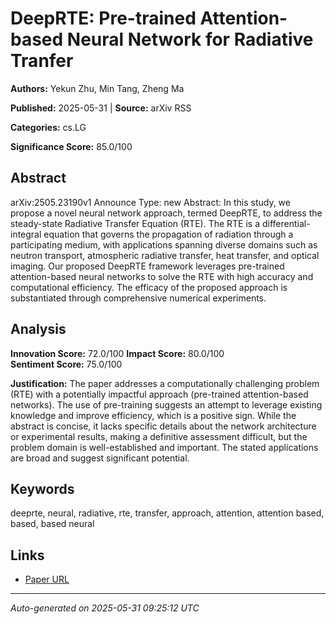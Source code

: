 # DeepRTE: Pre-trained Attention-based Neural Network for Radiative Tranfer

**Authors:** Yekun Zhu, Min Tang, Zheng Ma

**Published:** 2025-05-31 | **Source:** arXiv RSS

**Categories:** cs.LG

**Significance Score:** 85.0/100

## Abstract

arXiv:2505.23190v1 Announce Type: new 
Abstract: In this study, we propose a novel neural network approach, termed DeepRTE, to address the steady-state Radiative Transfer Equation (RTE). The RTE is a differential-integral equation that governs the propagation of radiation through a participating medium, with applications spanning diverse domains such as neutron transport, atmospheric radiative transfer, heat transfer, and optical imaging. Our proposed DeepRTE framework leverages pre-trained attention-based neural networks to solve the RTE with high accuracy and computational efficiency. The efficacy of the proposed approach is substantiated through comprehensive numerical experiments.

## Analysis

**Innovation Score:** 72.0/100
**Impact Score:** 80.0/100  
**Sentiment Score:** 75.0/100

**Justification:** The paper addresses a computationally challenging problem (RTE) with a potentially impactful approach (pre-trained attention-based networks). The use of pre-training suggests an attempt to leverage existing knowledge and improve efficiency, which is a positive sign. While the abstract is concise, it lacks specific details about the network architecture or experimental results, making a definitive assessment difficult, but the problem domain is well-established and important. The stated applications are broad and suggest significant potential.

## Keywords

deeprte, neural, radiative, rte, transfer, approach, attention, attention based, based, based neural

## Links

- [Paper URL](https://arxiv.org/abs/2505.23190)

---
*Auto-generated on 2025-05-31 09:25:12 UTC*
